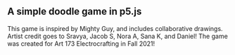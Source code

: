 ## A simple doodle game in p5.js

This game is inspired by Mighty Guy, and includes collaborative drawings. Artist credit goes to Sravya, Jacob S, Nora A, Sana K, and Daniel! 
The game was created for Art 173 Electrocrafting in Fall 2021!
